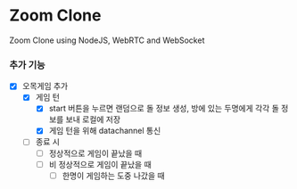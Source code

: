 # Zoom Clone

Zoom Clone using NodeJS, WebRTC and WebSocket

### 추가 기능

- [x] 오목게임 추가
  - [x] 게임 턴
    - [x] start 버튼을 누르면 랜덤으로 돌 정보 생성, 방에 있는 두명에게 각각 돌 정보를 보내 로컬에 저장
    - [x] 게임 턴을 위해 datachannel 통신
  - [ ] 종료 시
    - [ ] 정상적으로 게임이 끝났을 때
    - [ ] 비 정상적으로 게임이 끝났을 때
      - [ ] 한명이 게임하는 도중 나갔을 때

